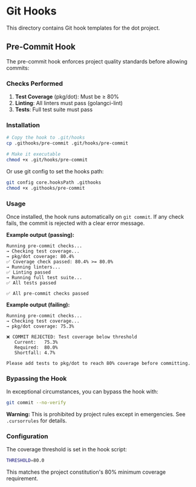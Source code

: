 # Git Hooks

This directory contains Git hook templates for the dot project.

## Pre-Commit Hook

The pre-commit hook enforces project quality standards before allowing commits:

### Checks Performed

1. **Test Coverage** (pkg/dot): Must be ≥ 80%
2. **Linting**: All linters must pass (golangci-lint)
3. **Tests**: Full test suite must pass

### Installation

```bash
# Copy the hook to .git/hooks
cp .githooks/pre-commit .git/hooks/pre-commit

# Make it executable
chmod +x .git/hooks/pre-commit
```

Or use git config to set the hooks path:

```bash
git config core.hooksPath .githooks
chmod +x .githooks/pre-commit
```

### Usage

Once installed, the hook runs automatically on `git commit`. If any check fails, the commit is rejected with a clear error message.

**Example output (passing):**
```
Running pre-commit checks...
→ Checking test coverage...
→ pkg/dot coverage: 80.4%
✅ Coverage check passed: 80.4% >= 80.0%
→ Running linters...
✅ Linting passed
→ Running full test suite...
✅ All tests passed

✅ All pre-commit checks passed
```

**Example output (failing):**
```
Running pre-commit checks...
→ Checking test coverage...
→ pkg/dot coverage: 75.3%

❌ COMMIT REJECTED: Test coverage below threshold
   Current:   75.3%
   Required:  80.0%
   Shortfall: 4.7%

Please add tests to pkg/dot to reach 80% coverage before committing.
```

### Bypassing the Hook

In exceptional circumstances, you can bypass the hook with:

```bash
git commit --no-verify
```

**Warning:** This is prohibited by project rules except in emergencies. See `.cursorrules` for details.

### Configuration

The coverage threshold is set in the hook script:

```bash
THRESHOLD=80.0
```

This matches the project constitution's 80% minimum coverage requirement.
